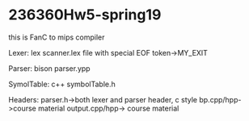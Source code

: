 # 236360Hw5-spring19
this is FanC to mips compiler

Lexer: lex
  scanner.lex file with special EOF token->MY_EXIT

Parser: bison
  parser.ypp

SymolTable: c++
  symbolTable.h
  
Headers:
  parser.h->both lexer and parser header, c style
  bp.cpp/hpp->course material
  output.cpp/hpp-> course material
